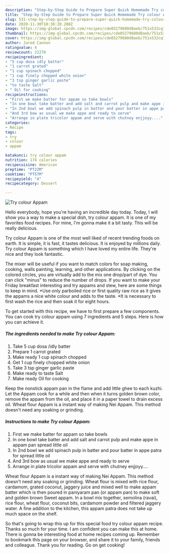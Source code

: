 ```yaml
---
description: "Step-by-Step Guide to Prepare Super Quick Homemade Try colour Appam"
title: "Step-by-Step Guide to Prepare Super Quick Homemade Try colour Appam"
slug: 531-step-by-step-guide-to-prepare-super-quick-homemade-try-colour-appam
date: 2020-11-30T10:38:28.208Z
image: https://img-global.cpcdn.com/recipes/cde05279680d8aeb/751x532cq70/try-colour-appam-recipe-main-photo.jpg
thumbnail: https://img-global.cpcdn.com/recipes/cde05279680d8aeb/751x532cq70/try-colour-appam-recipe-main-photo.jpg
cover: https://img-global.cpcdn.com/recipes/cde05279680d8aeb/751x532cq70/try-colour-appam-recipe-main-photo.jpg
author: Jared Cannon
ratingvalue: 4
reviewcount: 22270
recipeingredient:
- "5 cup dosa idly batter"
- "1 carrot grated"
- "1 cup spinach chopped"
- "1 cup finely chopped white onion"
- "3 tsp ginger garlic paste"
- "to taste Salt"
- " Oil for cooking"
recipeinstructions:
- "First we make batter for appam so take bowls"
- "In one bowl take batter and add salt and carrot pulp and make appe in appam pan spread little oil"
- "In 2nd bowl we add spinach pulp in batter and pour batter in appe patra for spread little oil"
- "And 3rd bow as usual we make appe and ready to serve"
- "Arrange in plate tricolor appam and serve with chutney enjjoyy...."
categories:
- Recipe
tags:
- try
- colour
- appam

katakunci: try colour appam 
nutrition: 174 calories
recipecuisine: American
preptime: "PT22M"
cooktime: "PT57M"
recipeyield: "4"
recipecategory: Dessert

---
```



![Try colour Appam](https://img-global.cpcdn.com/recipes/cde05279680d8aeb/751x532cq70/try-colour-appam-recipe-main-photo.jpg)

Hello everybody, hope you're having an incredible day today. Today, I will show you a way to make a special dish, try colour appam. It is one of my favorites food recipes. For mine, I'm gonna make it a bit tasty. This will be really delicious.

Try colour Appam is one of the most well liked of recent trending foods on earth. It is simple, it is fast, it tastes delicious. It is enjoyed by millions daily. Try colour Appam is something which I have loved my entire life. They're nice and they look fantastic.

The mixer will be useful if you want to match colors for soap making, cooking, walls painting, learning, and other applications. By clicking on the colored circles, you are virtually add to the mix one drop/part of dye. You can click &#34;minus&#34; to reduce the number of drops. If you want to make your Friday breakfast interesting and try appams and stew, here are some things to keep in mind. *Use only parboiled rice or first quality raw rice as it gives the appams a nice white colour and adds to the taste. *It is necessary to first wash the rice and then soak it for eight hours.


To get started with this recipe, we have to first prepare a few components. You can cook try colour appam using 7 ingredients and 5 steps. Here is how you can achieve it.

<!--inarticleads1-->

##### The ingredients needed to make Try colour Appam:

1. Take 5 cup dosa /idly batter
1. Prepare 1 carrot grated
1. Make ready 1 cup spinach chopped
1. Get 1 cup finely chopped white onion
1. Take 3 tsp ginger garlic paste
1. Make ready to taste Salt
1. Make ready  Oil for cooking


Keep the nonstick appam pan in the flame and add little ghee to each kuzhi. Let the Appam cook for a while and then when it turns golden brown color, remove the appam from the oil, and place it in a paper towel to drain excess oil. Wheat flour Appam is a instant way of making Nei Appam. This method doesn&#39;t need any soaking or grinding. 

<!--inarticleads2-->

##### Instructions to make Try colour Appam:

1. First we make batter for appam so take bowls
1. In one bowl take batter and add salt and carrot pulp and make appe in appam pan spread little oil
1. In 2nd bowl we add spinach pulp in batter and pour batter in appe patra for spread little oil
1. And 3rd bow as usual we make appe and ready to serve
1. Arrange in plate tricolor appam and serve with chutney enjjoyy....


Wheat flour Appam is a instant way of making Nei Appam. This method doesn&#39;t need any soaking or grinding. Wheat flour is mixed with rice flour, cardamom, grated coconut, jaggery juice and mixed well to make appam batter which is then poured in paniyaram pan (or appam pan) to make soft and golden brown Sweet appam. In a bowl mix together, semolina (ravai), rice flour, wheat flour, coconut bits, cardamom powder and filtered jaggery water. A fine addition to the kitchen, this appam patra does not take up much space on the shelf. 

So that's going to wrap this up for this special food try colour appam recipe. Thanks so much for your time. I am confident you can make this at home. There is gonna be interesting food at home recipes coming up. Remember to bookmark this page on your browser, and share it to your family, friends and colleague. Thank you for reading. Go on get cooking!

